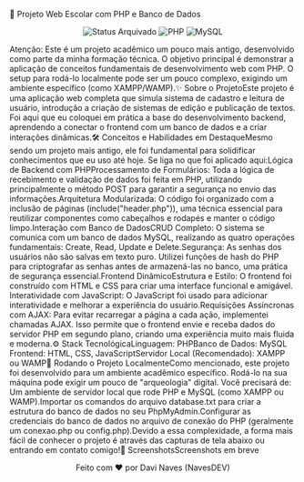 🚀 Projeto Web Escolar com PHP e Banco de Dados
​<p align="center">
<img src="https://www.google.com/search?q=https://img.shields.io/badge/Status-Arquivado-red%3Fstyle%3Dfor-the-badge" alt="Status Arquivado">
<img src="https://www.google.com/search?q=https://img.shields.io/badge/Linguagem-PHP-777BB4%3Fstyle%3Dfor-the-badge%26logo%3Dphp" alt="PHP">
<img src="https://www.google.com/search?q=https://img.shields.io/badge/Banco_de_Dados-MySQL-4479A1%3Fstyle%3Dfor-the-badge%26logo%3Dmysql" alt="MySQL">
</p>
​Atenção: Este é um projeto acadêmico um pouco mais antigo, desenvolvido como parte da minha formação técnica. O objetivo principal é demonstrar a aplicação de conceitos fundamentais de desenvolvimento web com PHP. O setup para rodá-lo localmente pode ser um pouco complexo, exigindo um ambiente específico (como XAMPP/WAMP).
​✨ Sobre o Projeto
​Este projeto é uma aplicação web completa que simula sistema de cadastro e leitura de usuário, introdução a criação de sistemas de edição e publicação de textos. Foi aqui que eu coloquei em prática a base do desenvolvimento backend, aprendendo a conectar o frontend com um banco de dados e a criar interações dinâmicas.
​🛠️ Conceitos e Habilidades em Destaque
​Mesmo sendo um projeto mais antigo, ele foi fundamental para solidificar conhecimentos que eu uso até hoje. Se liga no que foi aplicado aqui:
​Lógica de Backend com PHP
​Processamento de Formulários: Toda a lógica de recebimento e validação de dados foi feita em PHP, utilizando principalmente o método POST para garantir a segurança no envio das informações.
​Arquitetura Modularizada: O código foi organizado com a inclusão de páginas (include("header.php")), uma técnica essencial para reutilizar componentes como cabeçalhos e rodapés e manter o código limpo.
​Interação com Banco de Dados
​CRUD Completo: O sistema se comunica com um banco de dados MySQL, realizando as quatro operações fundamentais: Create, Read, Update e Delete.
​Segurança: As senhas dos usuários não são salvas em texto puro. Utilizei funções de hash do PHP para criptografar as senhas antes de armazená-las no banco, uma prática de segurança essencial.
​Frontend Dinâmico
​Estrutura e Estilo: O frontend foi construído com HTML e CSS para criar uma interface funcional e amigável.
​Interatividade com JavaScript: O JavaScript foi usado para adicionar interatividade e melhorar a experiência do usuário.
​Requisições Assíncronas com AJAX: Para evitar recarregar a página a cada ação, implementei chamadas AJAX. Isso permite que o frontend envie e receba dados do servidor PHP em segundo plano, criando uma experiência muito mais fluida e moderna.
​⚙️ Stack Tecnológica
​Linguagem: PHP
​Banco de Dados: MySQL
​Frontend: HTML, CSS, JavaScript
​Servidor Local (Recomendado): XAMPP ou WAMP
​🛑 Rodando o Projeto Localmente
​Como mencionado, este projeto foi desenvolvido para um ambiente acadêmico específico. Rodá-lo na sua máquina pode exigir um pouco de "arqueologia" digital. Você precisará de:
​Um ambiente de servidor local que rode PHP e MySQL (como XAMPP ou WAMP).
​Importar os comandos do arquivo database.txt para criar a estrutura do banco de dados no seu PhpMyAdmin.
​Configurar as credenciais do banco de dados no arquivo de conexão do PHP (geralmente um conexao.php ou config.php).
​Devido a essa complexidade, a forma mais fácil de conhecer o projeto é através das capturas de tela abaixo ou entrando em contato comigo!
​📸 Screenshots
​Screenshots em breve
​<p align="center">
Feito com ❤️ por Davi Naves (NavesDEV)
</p>